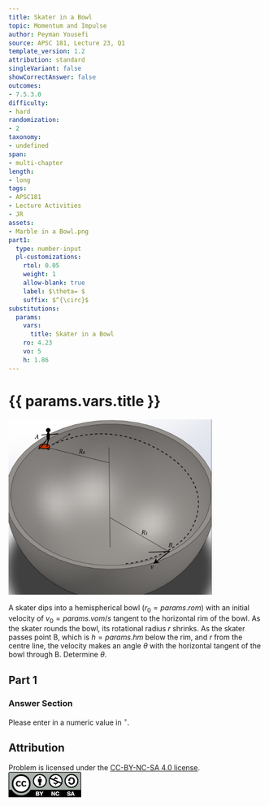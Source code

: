```yaml
---
title: Skater in a Bowl
topic: Momentum and Impulse
author: Peyman Yousefi
source: APSC 181, Lecture 23, Q1
template_version: 1.2
attribution: standard
singleVariant: false
showCorrectAnswer: false
outcomes:
- 7.5.3.0
difficulty:
- hard
randomization:
- 2
taxonomy:
- undefined
span:
- multi-chapter
length:
- long
tags:
- APSC181
- Lecture Activities
- JR
assets:
- Marble in a Bowl.png
part1:
  type: number-input
  pl-customizations:
    rtol: 0.05
    weight: 1
    allow-blank: true
    label: $\theta= $
    suffix: $^{\circ}$
substitutions:
  params:
    vars:
      title: Skater in a Bowl
    ro: 4.23
    vo: 5
    h: 1.86
---
```

# {{ params.vars.title }}
<img src="Marble in a Bowl.png" width=400>

A skater dips into a hemispherical bowl ($r_0 = {{params.ro}}m$) with an initial velocity of $v_0 = {{params.vo}}m/s$ tangent to the horizontal rim of the bowl.
As the skater rounds the bowl, its rotational radius $r$ shrinks.
As the skater passes point B, which is $h = {{params.h}}m$ below the rim, and $r$ from the centre line, the velocity makes an angle $\theta$ with the horizontal tangent of the bowl through B.
Determine $\theta$.

## Part 1

### Answer Section

Please enter in a numeric value in $^\circ$.

## Attribution

Problem is licensed under the [CC-BY-NC-SA 4.0 license](https://creativecommons.org/licenses/by-nc-sa/4.0/).<br> ![The Creative Commons 4.0 license requiring attribution-BY, non-commercial-NC, and share-alike-SA license.](https://raw.githubusercontent.com/firasm/bits/master/by-nc-sa.png)